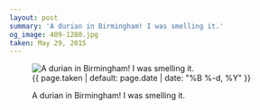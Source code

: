 ```yaml
---
layout: post
summary: 'A durian in Birmingham! I was smelling it.'
og_image: 409-1280.jpg
taken: May 29, 2015
---
```


<figure class="post">
<img alt="A durian in Birmingham! I was smelling it." sizes="(min-width: 700px) 50vw, calc(100vw - 2rem)" src="{{ site.assets_url }}/409-640.jpg" srcset="{{ site.assets_url }}/409-1280.jpg 1280w, {{ site.assets_url }}/409-960.jpg 960w, {{ site.assets_url }}/409-640.jpg 640w, {{ site.assets_url }}/409-320.jpg 320w"/>
<figcaption>
<time>{{ page.taken | default: page.date | date: "%B %-d, %Y" }}</time>
<p>A durian in Birmingham! I was smelling it.</p>
</figcaption>
</figure>
